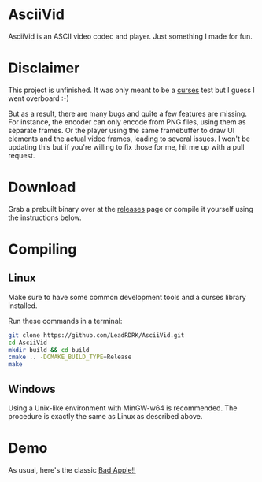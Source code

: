 # AsciiVid
AsciiVid is an ASCII video codec and player. Just something I made for fun.
# Disclaimer
This project is unfinished. It was only meant to be a [curses](https://en.wikipedia.org/wiki/Curses_(programming_library)) test
but I guess I went overboard :-)

But as a result, there are many bugs and quite a few features are missing.
For instance, the encoder can only encode from PNG files, using them as
separate frames. Or the player using the same framebuffer to draw UI elements
and the actual video frames, leading to several issues. I won't be updating
this but if you're willing to fix those for me, hit me up with a pull request.
# Download
Grab a prebuilt binary over at the [releases](releases) page
or compile it yourself using the instructions below.
# Compiling
## Linux
Make sure to have some common development tools and a curses library installed.

Run these commands in a terminal:
```bash
git clone https://github.com/LeadRDRK/AsciiVid.git
cd AsciiVid
mkdir build && cd build
cmake .. -DCMAKE_BUILD_TYPE=Release
make
```
## Windows
Using a Unix-like environment with MinGW-w64 is recommended. The procedure is
exactly the same as Linux as described above.
# Demo
As usual, here's the classic [Bad Apple!!](https://youtu.be/C_qwSUhRv8U)
